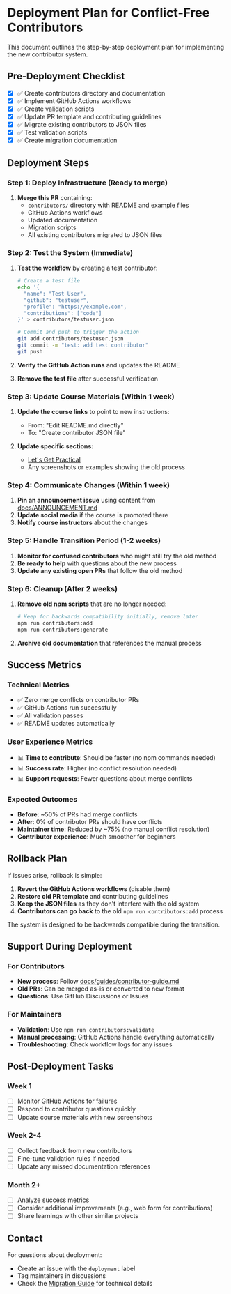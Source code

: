# Deployment Plan for Conflict-Free Contributors

This document outlines the step-by-step deployment plan for implementing the new contributor system.

## Pre-Deployment Checklist

- [x] ✅ Create contributors directory and documentation
- [x] ✅ Implement GitHub Actions workflows
- [x] ✅ Create validation scripts
- [x] ✅ Update PR template and contributing guidelines
- [x] ✅ Migrate existing contributors to JSON files
- [x] ✅ Test validation scripts
- [x] ✅ Create migration documentation

## Deployment Steps

### Step 1: Deploy Infrastructure (Ready to merge)
1. **Merge this PR** containing:
   - `contributors/` directory with README and example files
   - GitHub Actions workflows
   - Updated documentation
   - Migration scripts
   - All existing contributors migrated to JSON files

### Step 2: Test the System (Immediate)
1. **Test the workflow** by creating a test contributor:
   ```bash
   # Create a test file
   echo '{
     "name": "Test User",
     "github": "testuser",
     "profile": "https://example.com",
     "contributions": ["code"]
   }' > contributors/testuser.json
   
   # Commit and push to trigger the action
   git add contributors/testuser.json
   git commit -m "test: add test contributor"
   git push
   ```

2. **Verify the GitHub Action runs** and updates the README
3. **Remove the test file** after successful verification

### Step 3: Update Course Materials (Within 1 week)
1. **Update the course links** to point to new instructions:
   - From: "Edit README.md directly"
   - To: "Create contributor JSON file"

2. **Update specific sections:**
   - [Let's Get Practical](https://opensauced.pizza/learn/intro-to-oss/how-to-contribute-to-open-source#lets-get-practical)
   - Any screenshots or examples showing the old process

### Step 4: Communicate Changes (Within 1 week)
1. **Pin an announcement issue** using content from [docs/ANNOUNCEMENT.md](ANNOUNCEMENT.md)
2. **Update social media** if the course is promoted there
3. **Notify course instructors** about the changes

### Step 5: Handle Transition Period (1-2 weeks)
1. **Monitor for confused contributors** who might still try the old method
2. **Be ready to help** with questions about the new process
3. **Update any existing open PRs** that follow the old method

### Step 6: Cleanup (After 2 weeks)
1. **Remove old npm scripts** that are no longer needed:
   ```bash
   # Keep for backwards compatibility initially, remove later
   npm run contributors:add
   npm run contributors:generate
   ```

2. **Archive old documentation** that references the manual process

## Success Metrics

### Technical Metrics
- ✅ Zero merge conflicts on contributor PRs
- ✅ GitHub Actions run successfully
- ✅ All validation passes
- ✅ README updates automatically

### User Experience Metrics
- 📊 **Time to contribute**: Should be faster (no npm commands needed)
- 📊 **Success rate**: Higher (no conflict resolution needed)
- 📊 **Support requests**: Fewer questions about merge conflicts

### Expected Outcomes
- **Before**: ~50% of PRs had merge conflicts
- **After**: 0% of contributor PRs should have conflicts
- **Maintainer time**: Reduced by ~75% (no manual conflict resolution)
- **Contributor experience**: Much smoother for beginners

## Rollback Plan

If issues arise, rollback is simple:

1. **Revert the GitHub Actions workflows** (disable them)
2. **Restore old PR template** and contributing guidelines
3. **Keep the JSON files** as they don't interfere with the old system
4. **Contributors can go back** to the old `npm run contributors:add` process

The system is designed to be backwards compatible during the transition.

## Support During Deployment

### For Contributors
- **New process**: Follow [docs/guides/contributor-guide.md](docs/guides/contributor-guide.md)
- **Old PRs**: Can be merged as-is or converted to new format
- **Questions**: Use GitHub Discussions or Issues

### For Maintainers
- **Validation**: Use `npm run contributors:validate`
- **Manual processing**: GitHub Actions handle everything automatically
- **Troubleshooting**: Check workflow logs for any issues

## Post-Deployment Tasks

### Week 1
- [ ] Monitor GitHub Actions for failures
- [ ] Respond to contributor questions quickly
- [ ] Update course materials with new screenshots

### Week 2-4
- [ ] Collect feedback from new contributors
- [ ] Fine-tune validation rules if needed
- [ ] Update any missed documentation references

### Month 2+
- [ ] Analyze success metrics
- [ ] Consider additional improvements (e.g., web form for contributions)
- [ ] Share learnings with other similar projects

## Contact

For questions about deployment:
- Create an issue with the `deployment` label
- Tag maintainers in discussions
- Check the [Migration Guide](MIGRATION_GUIDE.md) for technical details